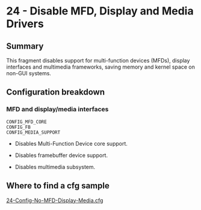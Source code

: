 # 24 - Disable MFD, Display and Media Drivers

## Summary

This fragment disables support for multi-function devices (MFDs), display interfaces and multimedia frameworks, saving memory and kernel space on non-GUI systems.

## Configuration breakdown

### MFD and display/media interfaces

```none
CONFIG_MFD_CORE
CONFIG_FB
CONFIG_MEDIA_SUPPORT
```

* Disables Multi-Function Device core support.

* Disables framebuffer device support.

* Disables multimedia subsystem.

## Where to find a cfg sample

[24-Config-No-MFD-Display-Media.cfg](../../beagle-board/6.6.32/packaging/24-Config-No-MFD-Display-Media.cfg)
